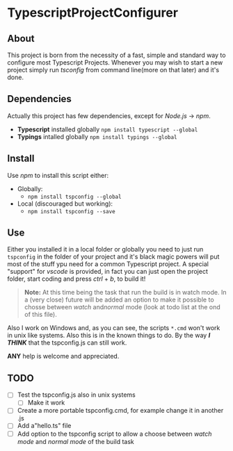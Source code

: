 # TypescriptProjectConfigurer

## About
This project is born from the necessity of a fast, simple and standard way to configure most Typescript Projects. Whenever you may wish to start a new project simply run *tsconfig* from command line(more on that later) and it's done.

## Dependencies
Actually this project has few dependencies, except for *Node.js* -> *npm*.
- __Typescript__ installed globally ` npm install typescript --global `
- __Typings__ intalled globally ` npm install typings --global `

## Install
Use *npm* to install this script either:
* Globally:
	* ```npm install tspconfig --global ```
* Local (discouraged but working):
	* ```npm install tspconfig --save ```

## Use
Either you installed it in a local folder or globally you need to just run ``` tspconfig ``` in the folder of your project and it's black magic powers will put most of the stuff ypu need for a common Typescript project.
A special "support" for *vscode* is provided, in fact you can just open the project folder, start coding and press *ctrl* + *b*, to build it!
>__Note:__ At this time being the task that run the build is in watch mode. In a (very close) future will be added an option to make it possible to chosse between *watch* and*normal* mode (look at todo list at the ond of this file).

Also I work on Windows and, as you can see, the scripts `*.cmd` won't work in unix like systems. Also this is in the known things to do. By the way __*I THINK*__ that the tspconfig.js can still work.

__ANY__ help is welcome and appreciated.

## TODO
- [ ] Test the tspconfig.js also in unix systems
	- [ ] Make it work
- [ ] Create a more portable tspconfig.cmd, for example change it in another .js
- [ ] Add a"hello.ts" file
- [ ] Add option to the tspconfig script to allow a choose between *watch mode* and *normal mode* of the build task
